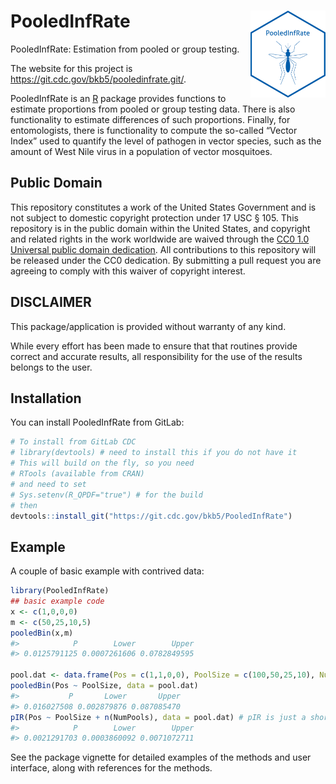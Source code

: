 
<!-- README.md is generated from README.Rmd. Please edit that file -->

# <img src="PIR.png" width="120" align="right"/> PooledInfRate

PooledInfRate: Estimation from pooled or group testing.

The website for this project is
<https://git.cdc.gov/bkb5/pooledinfrate.git/>.

PooledInfRate is an [R](www.r-project.org) package provides functions to
estimate proportions from pooled or group testing data. There is also
functionality to estimate differences of such proportions. Finally, for
entomologists, there is functionality to compute the so-called “Vector
Index” used to quantify the level of pathogen in vector species, such as
the amount of West Nile virus in a population of vector mosquitoes.

## Public Domain

This repository constitutes a work of the United States Government and
is not subject to domestic copyright protection under 17 USC § 105. This
repository is in the public domain within the United States, and
copyright and related rights in the work worldwide are waived through
the [CC0 1.0 Universal public domain
dedication](https://creativecommons.org/publicdomain/zero/1.0/). All
contributions to this repository will be released under the CC0
dedication. By submitting a pull request you are agreeing to comply with
this waiver of copyright interest.

## DISCLAIMER

This package/application is provided without warranty of any kind.

While every effort has been made to ensure that that routines provide
correct and accurate results, all responsibility for the use of the
results belongs to the user.

## Installation

You can install PooledInfRate from GitLab:

``` r
# To install from GitLab CDC
# library(devtools) # need to install this if you do not have it
# This will build on the fly, so you need
# RTools (available from CRAN)
# and need to set
# Sys.setenv(R_QPDF="true") # for the build
# then 
devtools::install_git("https://git.cdc.gov/bkb5/PooledInfRate")
```

## Example

A couple of basic example with contrived data:

``` r
library(PooledInfRate)
## basic example code
x <- c(1,0,0,0)
m <- c(50,25,10,5)
pooledBin(x,m)
#>            P        Lower        Upper 
#> 0.0125791125 0.0007261606 0.0782849595

pool.dat <- data.frame(Pos = c(1,1,0,0), PoolSize = c(100,50,25,10), NumPools = c(5,8,2,3))
pooledBin(Pos ~ PoolSize, data = pool.dat)
#>           P       Lower       Upper 
#> 0.016027508 0.002879876 0.087085470
pIR(Pos ~ PoolSize + n(NumPools), data = pool.dat) # pIR is just a short name for 'pooledBin'
#>            P        Lower        Upper 
#> 0.0021291703 0.0003860092 0.0071072711
```

See the package vignette for detailed examples of the methods and user
interface, along with references for the methods.

